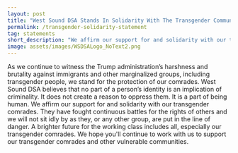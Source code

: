 ```yaml
---
layout: post 
title: "West Sound DSA Stands In Solidarity With The Transgender Community"
permalink: /transgender-solidarity-statement
tag: statements
short_description: "We affirm our support for and solidarity with our transgender comrades"
image: assets/images/WSDSALogo_NoText2.png
---
```

As we continue to witness the Trump administration’s harshness and brutality against immigrants and other marginalized groups, including transgender people, 
we stand for the protection of our comrades. West Sound DSA believes that no part of a person’s identity is an implication of criminality. It does not create a reason to oppress them. 
It is a part of being human. We affirm our support for and solidarity with our transgender comrades. They have fought continuous battles for the rights of others and we will not sit idly by as they, 
or any other group, are put in the line of danger. A brighter future for the working class includes all, especially our transgender comrades. We hope you'll continue to work with us to support our transgender 
comrades and other vulnerable communities.
